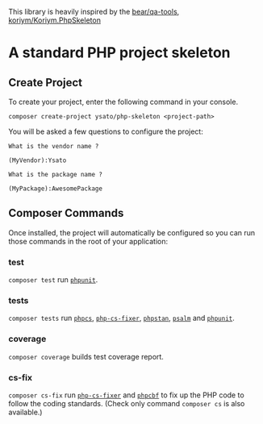 This library is heavily inspired by the [bear/qa-tools](https://github.com/bearsunday/BEAR.QATools), [koriym/Koriym.PhpSkeleton](https://github.com/koriym/Koriym.PhpSkeleton)

# A standard PHP project skeleton

## Create Project
   
To create your project, enter the following command in your console.    

```
composer create-project ysato/php-skeleton <project-path>
```

You will be asked a few questions to configure the project:

```
What is the vendor name ?

(MyVendor):Ysato

What is the package name ?

(MyPackage):AwesomePackage
```

## Composer Commands

Once installed, the project will automatically be configured so you can run those commands in the root of your application:

### test

`composer test` run [`phpunit`](https://github.com/sebastianbergmann/phpunit).

### tests

`composer tests` run [`phpcs`](https://github.com/squizlabs/PHP_CodeSniffer), [`php-cs-fixer`](https://github.com/FriendsOfPHP/PHP-CS-Fixer), [`phpstan`](https://github.com/phpstan/phpstan), [`psalm`](https://github.com/vimeo/psalm) and [`phpunit`](https://github.com/sebastianbergmann/phpunit). 

### coverage

`composer coverage` builds test coverage report.

### cs-fix

`composer cs-fix` run [`php-cs-fixer`](https://github.com/FriendsOfPHP/PHP-CS-Fixer) and [`phpcbf`](https://github.com/squizlabs/PHP_CodeSniffer/wiki/Fixing-Errors-Automatically) to fix up the PHP code to follow the coding standards. (Check only command `composer cs` is also available.)
